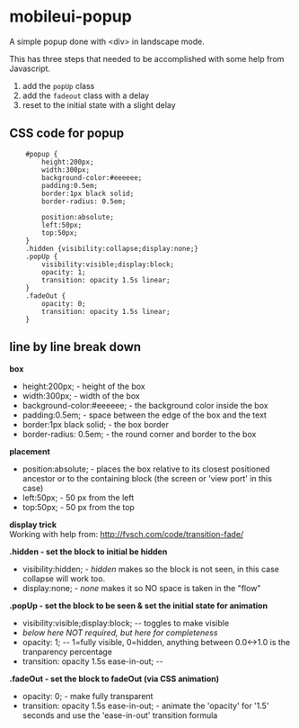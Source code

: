 # mobileui-popup
A simple popup done with &lt;div> in landscape mode.

This has three steps that needed to be accomplished with some help from Javascript.

1. add the ```popUp``` class
2. add the ```fadeout``` class with a delay
3. reset to the initial state with a slight delay


## CSS code for popup ##
```
    #popup {
        height:200px;
        width:300px;
        background-color:#eeeeee;
        padding:0.5em;
        border:1px black solid;
        border-radius: 0.5em;

        position:absolute;
        left:50px;
        top:50px;
    }
    .hidden {visibility:collapse;display:none;}
    .popUp {
        visibility:visible;display:block;
        opacity: 1;
        transition: opacity 1.5s linear;
    }
    .fadeOut {
        opacity: 0;
        transition: opacity 1.5s linear;
    }
```

## line by line break down ##

**box**

* height:200px;  - height of the box
* width:300px;   - width of the box
* background-color:#eeeeee; - the background color inside the box
* padding:0.5em; - space between the edge of the box and the text
* border:1px black solid; - the box border
* border-radius: 0.5em; - the round corner and border to the box

**placement**

* position:absolute; - places the box relative to its closest positioned ancestor or to the containing block (the screen or 'view port' in this case)
* left:50px; - 50 px from the left
* top:50px; - 50 px from the top

**display trick**<br>
Working with help from: http://fvsch.com/code/transition-fade/

**.hidden - set the block to initial be hidden**
* visibility:hidden; - *hidden* makes so the block is not seen, in this case collapse will work too.
* display:none; - *none* makes it so NO space is taken in the "flow"


**.popUp - set the block to be seen & set the initial state for animation**
* visibility:visible;display:block; -- toggles to make visible
* *below here NOT required, but here for completeness*
* opacity: 1; -- 1=fully visible, 0=hidden, anything between 0.0&lt;-&gt;1.0 is the tranparency percentage
* transition: opacity 1.5s ease-in-out; -- 

**.fadeOut - set the block to fadeOut (via CSS animation)**
* opacity: 0; - make fully transparent
* transition: opacity 1.5s ease-in-out; - animate the 'opacity' for '1.5' seconds and use the 'ease-in-out' transition formula
